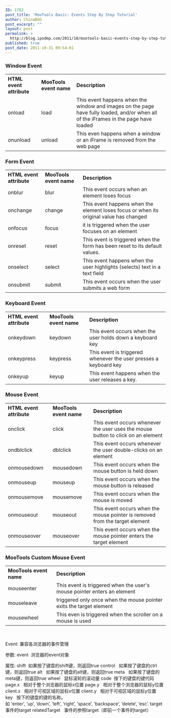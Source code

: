 ```yaml
---
ID: 1782
post_title: 'MooTools Basic: Events Step By Step Tutorial'
author: ChinaBUG
post_excerpt: ""
layout: post
permalink: >
  http://blog.ipodmp.com/2011/10/mootools-basic-events-step-by-step-tutorial.html
published: true
post_date: 2011-10-31 09:54:01
---
```

<h3>Window Event</h3>
<table>
<tbody>
<tr>
<th align="left">HTML event attribute</th>
<th align="left">MooTools event name</th>
<th align="left">Description</th>
</tr>
<tr>
<td align="left">onload</td>
<td align="left">load</td>
<td align="left">This event happens when the window and images on the page have fully loaded, and/or when all of the iFrames in the page have loaded</td>
</tr>
<tr>
<td align="left">onunload</td>
<td align="left">unload</td>
<td align="left">This even happens when a window or an iFrame is removed from the web page</td>
</tr>
</tbody>
</table>
<h3>Form Event</h3>
<table>
<tbody>
<tr>
<th align="left">HTML event attribute</th>
<th align="left">MooTools event name</th>
<th align="left">Description</th>
</tr>
<tr>
<td align="left">onblur</td>
<td align="left">blur</td>
<td align="left">This event occurs when an element loses focus</td>
</tr>
<tr>
<td align="left">onchange</td>
<td align="left">change</td>
<td align="left">This event happens when the element loses focus or when its original value has changed</td>
</tr>
<tr>
<td align="left">onfocus</td>
<td align="left">focus</td>
<td align="left">it is triggered when the user focuses on an element</td>
</tr>
<tr>
<td align="left">onreset</td>
<td align="left">reset</td>
<td align="left">This event is triggered when the form has been reset to its default values.</td>
</tr>
<tr>
<td align="left">onselect</td>
<td align="left">select</td>
<td align="left">This event happens when the user highlights (selects) text in a text field</td>
</tr>
<tr>
<td align="left">onsubmit</td>
<td align="left">submit</td>
<td align="left">This event occurs when the user submits a web form</td>
</tr>
</tbody>
</table>
<h3>Keyboard Event</h3>
<table>
<tbody>
<tr>
<th align="left">HTML event attribute</th>
<th align="left">MooTools event name</th>
<th align="left">Description</th>
</tr>
<tr>
<td align="left">onkeydown</td>
<td align="left">keydown</td>
<td align="left">This event occurs when the user holds down a keyboard key</td>
</tr>
<tr>
<td align="left">onkeypress</td>
<td align="left">keypress</td>
<td align="left">This event is triggered whenever the user presses a keyboard key</td>
</tr>
<tr>
<td align="left">onkeyup</td>
<td align="left">keyup</td>
<td align="left">This event happens when the user releases a key.</td>
</tr>
</tbody>
</table>
<h3>Mouse Event</h3>
<table>
<tbody>
<tr>
<th align="left">HTML event attribute</th>
<th align="left">MooTools event name</th>
<th align="left">Description</th>
</tr>
<tr>
<td align="left">onclick</td>
<td align="left">click</td>
<td align="left">This event occurs whenever the user uses the mouse button to click on an element</td>
</tr>
<tr>
<td align="left">ondblclick</td>
<td align="left">dblclick</td>
<td align="left">This event occurs whenever the user double-clicks on an element</td>
</tr>
<tr>
<td align="left">onmousedown</td>
<td align="left">mousedown</td>
<td align="left">This event occurs when the mouse button is held down</td>
</tr>
<tr>
<td align="left">onmouseup</td>
<td align="left">mouseup</td>
<td align="left">This event occurs when the mouse button is released</td>
</tr>
<tr>
<td align="left">onmousemove</td>
<td align="left">mousemove</td>
<td align="left">This event occurs when the mouse is moved</td>
</tr>
<tr>
<td align="left">onmouseout</td>
<td align="left">mouseout</td>
<td align="left">This event occurs when the mouse pointer is removed from the target element</td>
</tr>
<tr>
<td align="left">onmouseover</td>
<td align="left">mouseover</td>
<td align="left">This event occurs when the mouse pointer enters the target element</td>
</tr>
</tbody>
</table>
<h3>MooTools Custom Mouse Event</h3>
<table>
<tbody>
<tr>
<th align="left">MooTools event name</th>
<th align="left">Description</th>
</tr>
<tr>
<td align="left">mouseenter</td>
<td align="left">This event is triggered when the user's mouse pointer enters an element</td>
</tr>
<tr>
<td align="left">mouseleave</td>
<td align="left">triggered only once when the mouse pointer exits the target element</td>
</tr>
<tr>
<td align="left">mousewheel</td>
<td align="left">This even is triggered when the scroller on a mouse is used</td>
</tr>
</tbody>
</table>
&nbsp;

Event: 兼容各浏览器的事件管理

参数:
event  浏览器的event对象

属性:
shift  如果按了键盘的shift键，则返回true
control   如果按了键盘的ctrl键，则返回true
alt   如果按了键盘的alt键，则返回true
meta   如果按了键盘的meta键，则返回true
wheel   鼠标滚轮的滚动量
code  按下的键盘的键代码
page.x   相对于整个浏览器的鼠标x位置
page.y   相对于整个浏览器的鼠标y位置
client.x   相对于可视区域的鼠标x位置
client.y   相对于可视区域的鼠标y位置
key   按下的键盘的键的名称。 如 ‘enter’, ‘up’, ‘down’, ‘left’, ‘right’, ‘space’, ‘backspace’, ‘delete’, ‘esc’.
target   事件的target
relatedTarget   事件的参照target（即前一个事件的target）